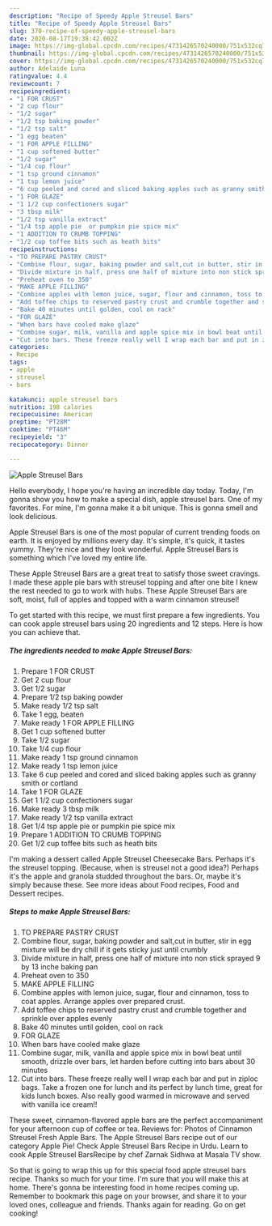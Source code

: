 ```yaml
---
description: "Recipe of Speedy Apple Streusel Bars"
title: "Recipe of Speedy Apple Streusel Bars"
slug: 370-recipe-of-speedy-apple-streusel-bars
date: 2020-08-17T19:38:42.002Z
image: https://img-global.cpcdn.com/recipes/4731426570240000/751x532cq70/apple-streusel-bars-recipe-main-photo.jpg
thumbnail: https://img-global.cpcdn.com/recipes/4731426570240000/751x532cq70/apple-streusel-bars-recipe-main-photo.jpg
cover: https://img-global.cpcdn.com/recipes/4731426570240000/751x532cq70/apple-streusel-bars-recipe-main-photo.jpg
author: Adelaide Luna
ratingvalue: 4.4
reviewcount: 7
recipeingredient:
- "1 FOR CRUST"
- "2 cup flour"
- "1/2 sugar"
- "1/2 tsp baking powder"
- "1/2 tsp salt"
- "1 egg beaten"
- "1 FOR APPLE FILLING"
- "1 cup softened butter"
- "1/2 sugar"
- "1/4 cup flour"
- "1 tsp ground cinnamon"
- "1 tsp lemon juice"
- "6 cup peeled and cored and sliced baking apples such as granny smith or cortland"
- "1 FOR GLAZE"
- "1 1/2 cup confectioners sugar"
- "3 tbsp milk"
- "1/2 tsp vanilla extract"
- "1/4 tsp apple pie  or pumpkin pie spice mix"
- "1 ADDITION TO CRUMB TOPPING"
- "1/2 cup toffee bits such as heath bits"
recipeinstructions:
- "TO PREPARE PASTRY CRUST"
- "Combine flour, sugar, baking powder and salt,cut in butter, stir in egg mixture will be dry chill if it gets sticky just until crumbly"
- "Divide mixture in half, press one half of mixture into non stick sprayed 9 by 13 inche baking pan"
- "Preheat oven to 350"
- "MAKE APPLE FILLING"
- "Combine apples with lemon juice, sugar, flour and cinnamon, toss to coat apples. Arrange apples over prepared crust."
- "Add toffee chips to reserved pastry crust and crumble together and sprinkle over apples evenly"
- "Bake 40 minutes until golden, cool on rack"
- "FOR GLAZE"
- "When bars have cooled make glaze"
- "Combine sugar, milk, vanilla and apple spice mix in bowl beat until smooth, drizzle over bars, let harden before cutting into bars about 30 minutes"
- "Cut into bars. These freeze really well I wrap each bar and put in ziploc bags.  Take a frozen one for lunch and its perfect by lunch time, great for kids lunch boxes. Also really good warmed in microwave and served with vanilla ice cream!!"
categories:
- Recipe
tags:
- apple
- streusel
- bars

katakunci: apple streusel bars 
nutrition: 198 calories
recipecuisine: American
preptime: "PT28M"
cooktime: "PT46M"
recipeyield: "3"
recipecategory: Dinner

---
```



![Apple Streusel Bars](https://img-global.cpcdn.com/recipes/4731426570240000/751x532cq70/apple-streusel-bars-recipe-main-photo.jpg)

Hello everybody, I hope you're having an incredible day today. Today, I'm gonna show you how to make a special dish, apple streusel bars. One of my favorites. For mine, I'm gonna make it a bit unique. This is gonna smell and look delicious.

Apple Streusel Bars is one of the most popular of current trending foods on earth. It is enjoyed by millions every day. It's simple, it's quick, it tastes yummy. They're nice and they look wonderful. Apple Streusel Bars is something which I've loved my entire life.

These Apple Streusel Bars are a great treat to satisfy those sweet cravings. I made these apple pie bars with streusel topping and after one bite I knew the rest needed to go to work with hubs. These Apple Streusel Bars are soft, moist, full of apples and topped with a warm cinnamon streusel!


To get started with this recipe, we must first prepare a few ingredients. You can cook apple streusel bars using 20 ingredients and 12 steps. Here is how you can achieve that.

<!--inarticleads1-->

##### The ingredients needed to make Apple Streusel Bars:

1. Prepare 1 FOR CRUST
1. Get 2 cup flour
1. Get 1/2 sugar
1. Prepare 1/2 tsp baking powder
1. Make ready 1/2 tsp salt
1. Take 1 egg, beaten
1. Make ready 1 FOR APPLE FILLING
1. Get 1 cup softened butter
1. Take 1/2 sugar
1. Take 1/4 cup flour
1. Make ready 1 tsp ground cinnamon
1. Make ready 1 tsp lemon juice
1. Take 6 cup peeled and cored and sliced baking apples such as granny smith or cortland
1. Take 1 FOR GLAZE
1. Get 1 1/2 cup confectioners sugar
1. Make ready 3 tbsp milk
1. Make ready 1/2 tsp vanilla extract
1. Get 1/4 tsp apple pie  or pumpkin pie spice mix
1. Prepare 1 ADDITION TO CRUMB TOPPING
1. Get 1/2 cup toffee bits such as heath bits


I&#39;m making a dessert called Apple Streusel Cheesecake Bars. Perhaps it&#39;s the streusel topping. (Because, when is streusel not a good idea?) Perhaps it&#39;s the apple and granola studded throughout the bars. Or, maybe it&#39;s simply because these. See more ideas about Food recipes, Food and Dessert recipes. 

<!--inarticleads2-->

##### Steps to make Apple Streusel Bars:

1. TO PREPARE PASTRY CRUST
1. Combine flour, sugar, baking powder and salt,cut in butter, stir in egg mixture will be dry chill if it gets sticky just until crumbly
1. Divide mixture in half, press one half of mixture into non stick sprayed 9 by 13 inche baking pan
1. Preheat oven to 350
1. MAKE APPLE FILLING
1. Combine apples with lemon juice, sugar, flour and cinnamon, toss to coat apples. Arrange apples over prepared crust.
1. Add toffee chips to reserved pastry crust and crumble together and sprinkle over apples evenly
1. Bake 40 minutes until golden, cool on rack
1. FOR GLAZE
1. When bars have cooled make glaze
1. Combine sugar, milk, vanilla and apple spice mix in bowl beat until smooth, drizzle over bars, let harden before cutting into bars about 30 minutes
1. Cut into bars. These freeze really well I wrap each bar and put in ziploc bags.  Take a frozen one for lunch and its perfect by lunch time, great for kids lunch boxes. Also really good warmed in microwave and served with vanilla ice cream!!


These sweet, cinnamon-flavored apple bars are the perfect accompaniment for your afternoon cup of coffee or tea. Reviews for: Photos of Cinnamon Streusel Fresh Apple Bars. The Apple Streusel Bars recipe out of our category Apple Pie! Check Apple Streusel Bars Recipe in Urdu. Learn to cook Apple Streusel BarsRecipe by chef Zarnak Sidhwa at Masala TV show. 

So that is going to wrap this up for this special food apple streusel bars recipe. Thanks so much for your time. I'm sure that you will make this at home. There's gonna be interesting food in home recipes coming up. Remember to bookmark this page on your browser, and share it to your loved ones, colleague and friends. Thanks again for reading. Go on get cooking!
